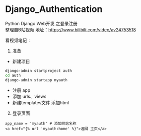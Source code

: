 # Django_Authentication
Python Django Web开发  之登录注册  
整理自B站视频 地址：https://www.bilibili.com/video/av24753518

看视频笔记：

1. 准备
- 新建项目
```sh
django-admin startproject auth
cd auth
django-admin startapp myauth
```
- 注册 app
- 添加 urls、views
- 新建templates文件 添加html
2. 登录页面
```
app_name = 'myauth' # 添加网站名称
<a href="{% url 'myauth:home' %}">返回 主页</a>
```
